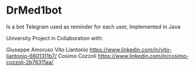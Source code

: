 # DrMed1bot
Is a bot Telegram used as reminder for each user, Implemented in Java 

University Project in Collaboration with:

Giuseppe Amoruso
Vito Liantonio
https://www.linkedin.com/in/vito-liantonio-6601311b7/
Cosimo Cozzoli
https://www.linkedin.com/in/cosimo-cozzoli-2b76311aa/
